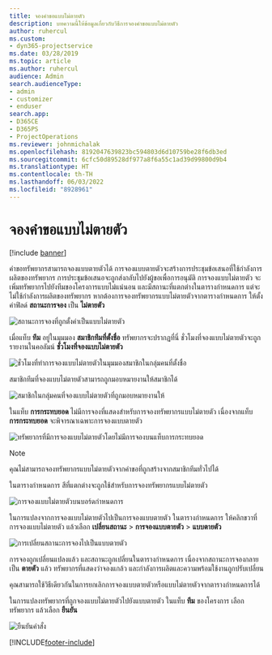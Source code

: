 ```yaml
---
title: จองคำขอแบบไม่ตายตัว
description: บทความนี้ให้ข้อมูลเกี่ยวกับวิธีการจองคำขอแบบไม่ตายตัว
author: ruhercul
ms.custom:
- dyn365-projectservice
ms.date: 03/28/2019
ms.topic: article
ms.author: ruhercul
audience: Admin
search.audienceType:
- admin
- customizer
- enduser
search.app:
- D365CE
- D365PS
- ProjectOperations
ms.reviewer: johnmichalak
ms.openlocfilehash: 8192047639823bc594803d6d10759be28f6db3ed
ms.sourcegitcommit: 6cfc50d89528df977a8f6a55c1ad39d99800d9b4
ms.translationtype: HT
ms.contentlocale: th-TH
ms.lasthandoff: 06/03/2022
ms.locfileid: "8928961"
---
```

# <a name="soft-book-requirements"></a>จองคำขอแบบไม่ตายตัว

[!include [banner](../includes/psa-now-project-operations.md)]

คำขอทรัพยากรสามารถจองแบบตายตัวได้ การจองแบบตายตัวจะสร้างการประชุมข้อเสนอที่ใช้กำลังการผลิตของทรัพยากร การประชุมข้อเสนอจะถูกส่งกลับไปยังผู้ขอเพื่อการอนุมัติ การจองแบบไม่ตายตัว จะเพิ่มทรัพยากรไปยังทีมของโครงการแบบไม่แน่นอน และมีสถานะที่แตกต่างในตารางกำหนดการ แต่จะไม่ใช้กำลังการผลิตของทรัพยากร หากต้องการจองทรัพยากรแบบไม่ตายตัวจากตารางกำหนดการ ให้ตั้งค่าฟิลด์ **สถานะการจอง** เป็น **ไม่ตายตัว**

![สถานะการจองที่ถูกตั้งค่าเป็นแบบไม่ตายตัว](media/Resource-Management-image77.png)

เมื่อแท็บ **ทีม** อยู่ในมุมมอง **สมาชิกทีมที่ตั้งชื่อ** ทรัพยากรจะปรากฏที่นี่ ชั่วโมงที่จองแบบไม่ตายตัวจะถูกรายงานในคอลัมน์ **ชั่วโมงที่จองแบบไม่ตายตัว**

![ชั่วโมงที่ทำการจองแบบไม่ตายตัวในมุมมองสมาชิกในกลุ่มคนที่ตั้งชื่อ](media/Resource-Management-image78.png)

สมาชิกทีมที่จองแบบไม่ตายตัวสามารถถูกมอบหมายงานให้สมาชิกได้

![สมาชิกในกลุ่มคนที่จองแบบไม่ตายตัวที่ถูกมอบหมายงานให้](media/Resource-Management-image79.png)

ในแท็บ **การกระทบยอด** ไม่มีการจองที่แสดงสำหรับการจองทรัพยากรแบบไม่ตายตัว เนื่องจากแท็บ **การกระทบยอด** จะพิจารณาเฉพาะการจองแบบตายตัว

![ทรัพยากรที่มีการจองแบบไม่ตายตัวโดยไม่มีการจองบนแท็บการกระทบยอด](media/Resource-Management-image80.png)

> [!NOTE]
> คุณไม่สามารถจองทรัพยากรแบบไม่ตายตัวจากคำขอที่ถูกสร้างจากสมาชิกทีมทั่วไปได้

ในตารางกำหนดการ สีที่แตกต่างจะถูกใช้สำหรับการจองทรัพยากรแบบไม่ตายตัว

![การจองแบบไม่ตายตัวบนบอร์ดกำหนดการ](media/Resource-Management-image81.png)

ในการแปลงจากการจองแบบไม่ตายตัวไปเป็นการจองแบบตายตัว ในตารางกำหนดการ ให้คลิกขวาที่การจองแบบไม่ตายตัว แล้วเลือก **เปลี่ยนสถานะ** \> **การจองแบบตายตัว** \> **แบบตายตัว**

![การเปลี่ยนสถานะการจองไปเป็นแบบตายตัว](media/Resource-Management-image82.png)

การจองถูกเปลี่ยนแปลงแล้ว และสถานะถูกเปลี่ยนในตารางกำหนดการ เนื่องจากสถานะการจองกลายเป็น **ตายตัว** แล้ว ทรัพยากรที่แสดงว่าจองแกล้ว และกำลังการผลิตและความพร้อมใช้งานถูกปรับเปลี่ยน

คุณสามารถใช้วิธีเดียวกันในการยกเลิกการจองแบบตายตัวหรือแบบไม่ตายตัวจากตารางกำหนดการได้

ในการแปลงทรัพยากรที่ถูกจองแบบไม่ตายตัวไปยังแบบตายตัว ในแท็บ **ทีม** ของโครงการ เลือกทรัพยากร แล้วเลือก **ยืนยัน**

![ยืนยันคำสั่ง](media/Resource-Management-image83.png)


[!INCLUDE[footer-include](../includes/footer-banner.md)]
